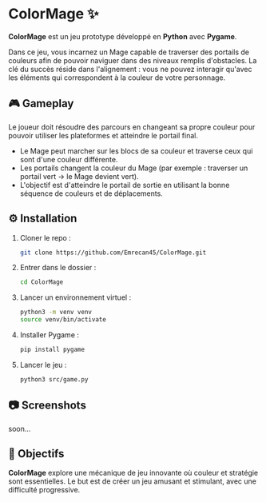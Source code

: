 # ColorMage ✨

**ColorMage** est un jeu prototype développé en **Python** avec **Pygame**.

Dans ce jeu, vous incarnez un Mage capable de traverser des portails de couleurs afin de pouvoir naviguer dans des niveaux remplis d'obstacles. La clé du succès réside dans l'alignement : vous ne pouvez interagir qu'avec les éléments qui correspondent à la couleur de votre personnage.

## 🎮 Gameplay

Le joueur doit résoudre des parcours en changeant sa propre couleur pour pouvoir utiliser les plateformes et atteindre le portail final.

- Le Mage peut marcher sur les blocs de sa couleur et traverse ceux qui sont d'une couleur différente.
- Les portails changent la couleur du Mage (par exemple : traverser un portail vert → le Mage devient vert).
- L'objectif est d'atteindre le portail de sortie en utilisant la bonne séquence de couleurs et de déplacements.

## ⚙ Installation

1.  Cloner le repo :
    ```bash
    git clone https://github.com/Emrecan45/ColorMage.git
    ```
2.  Entrer dans le dossier :
    ```bash
    cd ColorMage
    ```
3.  Lancer un environnement virtuel :
    ```bash
    python3 -m venv venv 
    source venv/bin/activate
    ```
4.  Installer Pygame :
    ```bash
    pip install pygame
    ```
5.  Lancer le jeu :
    ```bash
    python3 src/game.py
    ```

## 📷 Screenshots

soon...

## 🧠 Objectifs

**ColorMage** explore une mécanique de jeu innovante où couleur et stratégie sont essentielles. Le but est de créer un jeu amusant et stimulant, avec une difficulté progressive.




